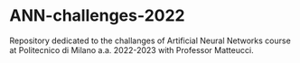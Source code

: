 # ANN-challenges-2022
Repository dedicated to the challanges of Artificial Neural Networks course at Politecnico di Milano a.a. 2022-2023 with Professor Matteucci.
